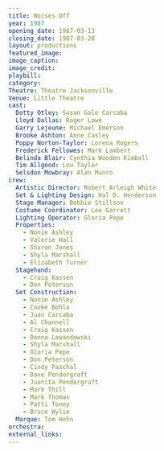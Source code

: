 ```yaml
---
title: Noises Off
year: 1987
opening_date: 1987-03-13
closing_date: 1987-03-28
layout: productions
featured_image: 
image_caption:
image_credit:
playbill: 
category: 
Theatre: Theatre Jacksonville
Venue: Little Theatre
cast:
  Dotty Otley: Susan Gale Carcaba
  Lloyd Dallas: Roger Lowe
  Garry Lejeune: Michael Emerson
  Brooke Ashton: Anne Casley
  Poppy Norton-Taylor: Lorena Rogers
  Frederick Fellowes: Mark Lambert
  Belinda Blair: Cynthia Wooden Kimball
  Tim Allgood: Lou Taylor
  Selsdon Mowbray: Alan Munro
crew:
  Artistic Director: Robert Arleigh White
  Set & Lighting Design: Hal D. Henderson
  Stage Manager: Bobbie Stillson
  Costume Coordinator: Lee Garrett
  Lighting Operator: Gloria Pepe
  Properties:
    - Nonie Ashley
    - Valerie Hall
    - Sharon Jones
    - Shyla Marshall
    - Elizabeth Turner
  Stagehand:
    - Craig Kassen
    - Don Peterson
  Set Construction:
    - Nonie Ashley
    - Cooke Bohla
    - Juan Carcaba
    - Al Channell
    - Craig Kassen
    - Donna Lewandowski
    - Shyla Marshall
    - Gloria Pepe
    - Don Peterson
    - Cindy Paschal
    - Dave Pendergraft
    - Juanita Pendergraft
    - Mark Thill
    - Mark Thomas
    - Patti Toney
    - Bruce Wylie
  Marque: Tom Hehn
orchestra:
external_links:
---
```


